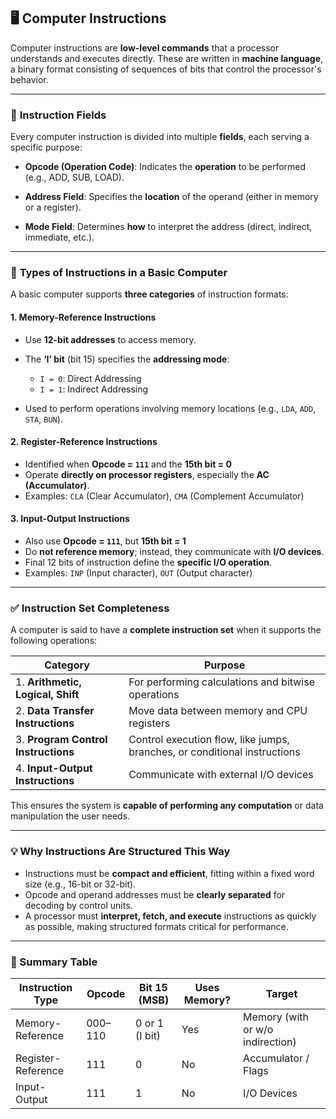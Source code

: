 
## 🖥️ Computer Instructions

Computer instructions are **low-level commands** that a processor understands and executes directly. These are written in **machine language**, a binary format consisting of sequences of bits that control the processor's behavior.

---

### 🔸 **Instruction Fields**

Every computer instruction is divided into multiple **fields**, each serving a specific purpose:

* **Opcode (Operation Code)**:
  Indicates the **operation** to be performed (e.g., ADD, SUB, LOAD).

* **Address Field**:
  Specifies the **location** of the operand (either in memory or a register).

* **Mode Field**:
  Determines **how** to interpret the address (direct, indirect, immediate, etc.).

---

### 🔹 **Types of Instructions in a Basic Computer**

A basic computer supports **three categories** of instruction formats:

#### 1. **Memory-Reference Instructions**

* Use **12-bit addresses** to access memory.
* The **‘I’ bit** (bit 15) specifies the **addressing mode**:

  * `I = 0`: Direct Addressing
  * `I = 1`: Indirect Addressing
* Used to perform operations involving memory locations (e.g., `LDA`, `ADD`, `STA`, `BUN`).

#### 2. **Register-Reference Instructions**

* Identified when **Opcode = `111`** and the **15th bit = 0**
* Operate **directly on processor registers**, especially the **AC (Accumulator)**.
* Examples: `CLA` (Clear Accumulator), `CMA` (Complement Accumulator)

#### 3. **Input-Output Instructions**

* Also use **Opcode = `111`**, but **15th bit = 1**
* Do **not reference memory**; instead, they communicate with **I/O devices**.
* Final 12 bits of instruction define the **specific I/O operation**.
* Examples: `INP` (Input character), `OUT` (Output character)

---

### ✅ **Instruction Set Completeness**

A computer is said to have a **complete instruction set** when it supports the following operations:

| **Category**                        | **Purpose**                                                               |
| ----------------------------------- | ------------------------------------------------------------------------- |
| 1. **Arithmetic, Logical, Shift**   | For performing calculations and bitwise operations                        |
| 2. **Data Transfer Instructions**   | Move data between memory and CPU registers                                |
| 3. **Program Control Instructions** | Control execution flow, like jumps, branches, or conditional instructions |
| 4. **Input-Output Instructions**    | Communicate with external I/O devices                                     |

This ensures the system is **capable of performing any computation** or data manipulation the user needs.

---

### 💡 **Why Instructions Are Structured This Way**

* Instructions must be **compact and efficient**, fitting within a fixed word size (e.g., 16-bit or 32-bit).
* Opcode and operand addresses must be **clearly separated** for decoding by control units.
* A processor must **interpret, fetch, and execute** instructions as quickly as possible, making structured formats critical for performance.

---

### 🧠 Summary Table

| **Instruction Type** | **Opcode** | **Bit 15 (MSB)** | **Uses Memory?** | **Target**                       |
| -------------------- | ---------- | ---------------- | ---------------- | -------------------------------- |
| Memory-Reference     | 000–110    | 0 or 1 (I bit)   | Yes              | Memory (with or w/o indirection) |
| Register-Reference   | 111        | 0                | No               | Accumulator / Flags              |
| Input-Output         | 111        | 1                | No               | I/O Devices                      |

